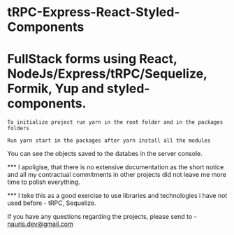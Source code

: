 # tRPC-Express-React-Styled-Components

# FullStack forms using React, NodeJs/Express/tRPC/Sequelize, Formik, Yup and styled-components.

``` To initialize project run yarn in the root folder and in the packages folders ```

``` Run yarn start in the packages after yarn install all the modules ```

You can see the objects saved to the databes in the server console.

*** I apoligise, that there is no extensive documentation as the short notice and all my contractual commitments in other projects did not leave me more time to polish everything.

*** I teke this as a good exercise to use libraries and technologies i have not used before - tRPC, Sequelize.

If you have any questions regarding the projects, please send to - nauris.dev@gmail.com
